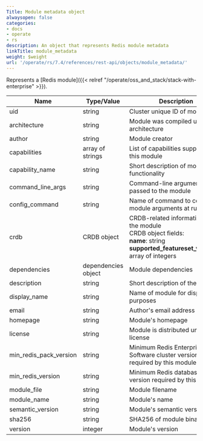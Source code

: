 ```yaml
---
Title: Module metadata object
alwaysopen: false
categories:
- docs
- operate
- rs
description: An object that represents Redis module metadata
linkTitle: module_metadata
weight: $weight
url: '/operate/rs/7.4/references/rest-api/objects/module_metadata/'
---
```


Represents a [Redis module]({{< relref "/operate/oss_and_stack/stack-with-enterprise" >}}).

| Name | Type/Value | Description |
|------|------------|-------------|
| uid | string | Cluster unique ID of module |
| architecture | string | Module was compiled under this architecture |
| author | string | Module creator |
| capabilities | array of strings | List of capabilities supported by this module |
| capability_name | string | Short description of module functionality |
| command_line_args | string | Command-line arguments passed to the module |
| config_command | string | Name of command to configure module arguments at runtime |
| crdb | CRDB object | CRDB-related information about the module<br />CRDB object fields:<br />**name**: string<br />**supported_featureset_versions**: array of integers |
| dependencies | dependencies object | Module dependencies |
| description | string | Short description of the module |
| display_name | string | Name of module for display purposes |
| email | string | Author's email address |
| homepage | string | Module's homepage |
| license | string | Module is distributed under this license |
| min_redis_pack_version | string | Minimum Redis Enterprise Software cluster version required by this module |
| min_redis_version | string | Minimum Redis database version required by this module |
| module_file | string | Module filename |
| module_name | string | Module's name |
| semantic_version | string | Module's semantic version |
| sha256 | string | SHA256 of module binary |
| version | integer | Module's version |
